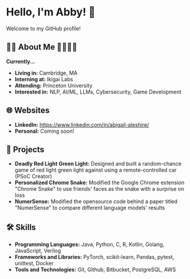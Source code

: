 # Hello, I'm Abby! 👋

Welcome to my GitHub profile! 

## 🙋‍♀️ About Me 🙋‍♀️🙋‍♀️

**Currently...**
- **Living in:** Cambridge, MA
- **Interning at:** Ikigai Labs
- **Attending:** Princeton University
- **Interested in:** NLP, AI/ML, LLMs, Cybersecurity, Game Development

## 🌐 Websites 

- **LinkedIn:** https://www.linkedin.com/in/abigail-aleshire/
- **Personal:** Coming soon!

## 📂 Projects

- **Deadly Red Light Green Light:** Designed and built a random-chance game of red light green light against using a remote-controlled car (PSoC Creator)
- **Personalized Chrome Snake:** Modified the Google Chrome extension "Chrome Snake" to use friends' faces as the snake with a surprise on loss
- **NumerSense:** Modified the opensource code behind a paper titled "NumerSense" to compare different language models' results

## 🛠️ Skills

- **Programming Languages:** Java, Python, C, R, Kotlin, Golang, JavaScript, Verilog 
- **Frameworks and Libraries:** PyTorch, scikit-learn, Pandas, pytest, unittest, Docker
- **Tools and Technologies:** Git, Github, Bitbucket, PostgreSQL, AWS
